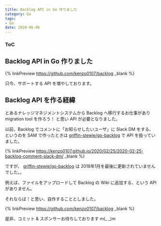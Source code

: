 ```yaml
---
title: Backlog API in Go 作りました
category: Go
tags:
- Go
date: 2020-06-06
---
```


<div class="toc">
<div class="toc-content">
<h3 class="menu-label">ToC</h3>
<!-- toc -->
</div>
</div>

## Backlog API in Go 作りました

{% linkPreview https://github.com/kenzo0107/backlog _blank %}

只今、サポートする API を増やしております。

<!-- more -->

## Backlog API を作る経緯

とあるナレッジマネジメントシステムから Backlog へ移行するお仕事があり migration tool を作ろう！
と思い API が必要となりました。

以前、Backlog でコメントに「お知らせしたいユーザ」に Slack DM をする、
というのを SAM で作ったときは [griffin-stewie/go-backlog](https://github.com/griffin-stewie/go-backlog) で API を扱っていました。

{% linkPreview https://kenzo0107.github.io/2020/02/25/2020-02-25-backlog-comment-slack-dm/ _blank %}

ですが、
[griffin-stewie/go-backlog](https://github.com/griffin-stewie/go-backlog) は 2018年1月を最後に更新されていませんでした。。

例えば、ファイルをアップロードして Backlog の Wiki に追加する、という API がありません。

それならば！と思い、自作することとしました。

{% linkPreview https://github.com/kenzo0107/backlog _blank %}

是非、コミット & スポンサーお待ちしております m(_ _)m
